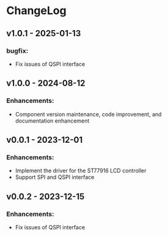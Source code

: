 # ChangeLog

## v1.0.1 - 2025-01-13

### bugfix:

* Fix issues of QSPI interface

## v1.0.0 - 2024-08-12

### Enhancements:

* Component version maintenance, code improvement, and documentation enhancement

## v0.0.1 - 2023-12-01

### Enhancements:

* Implement the driver for the ST77916 LCD controller
* Support SPI and QSPI interface

## v0.0.2 - 2023-12-15

### Enhancements:

* Fix issues of QSPI interface
